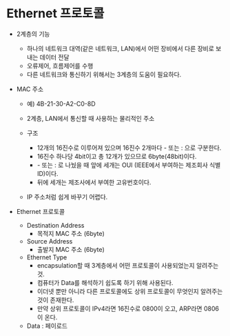 # Ethernet 프로토콜

- 2계층의 기능
  - 하나의 네트워크 대역(같은 네트워크, LAN)에서 어떤 장비에서 다른 장비로 보내는 데이터 전달
  - 오류제어, 흐름제어를 수행
  - 다른 네트워크와 통신하기 위해서는 3계층의 도움이 필요하다.

- MAC 주소

  - 예) 4B-21-30-A2-C0-8D
  - 2계층, LAN에서 통신할 때 사용하는 물리적인 주소

  - 구조
    - 12개의 16진수로 이루어져 있으며 16진수 2개마다 - 또는 : 으로 구분한다.
    - 16진수 하나당 4bit이고 총 12개가 있으므로 6byte(48bit)이다.
    - \- 또는 : 로 나눴을 때 앞에 세개는 OUI (IEEE에서 부여하는 제조회사 식별 ID)이다.
    - 뒤에 세개는 제조사에서 부여한 고유번호이다.
  - IP 주소처럼 쉽게 바꾸기 어렵다.

- Ethernet 프로토콜
  - Destination Address
    - 목적지 MAC 주소 (6byte)
  - Source Address
    - 출발지 MAC 주소 (6byte)
  - Ethernet Type
    - encapsulation할 때 3계층에서 어떤 프로토콜이 사용되었는지 알려주는 것.
    - 컴퓨터가 Data를 해석하기 쉽도록 하기 위해 사용된다.
    - 이더넷 뿐만 아니라 다른 프로토콜에도 상위 프로토콜이 무엇인지 알려주는 것이 존재한다.
    - 만약 상위 프로토콜이 IPv4라면 16진수로 0800이 오고, ARP라면 0806이 온다.
  - Data : 페이로드

